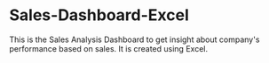 # Sales-Dashboard-Excel

This is the Sales Analysis Dashboard to get insight about company's performance based on sales.
It is created using Excel. 
